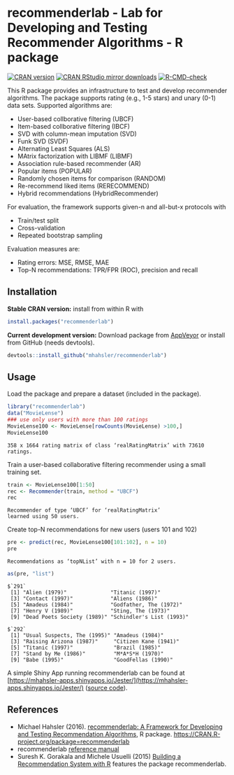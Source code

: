 # recommenderlab - Lab for Developing and Testing Recommender Algorithms - R package

[![CRAN version](https://www.r-pkg.org/badges/version/recommenderlab)](https://cran.r-project.org/package=recommenderlab)
[![CRAN RStudio mirror downloads](https://cranlogs.r-pkg.org/badges/recommenderlab)](https://cran.r-project.org/package=recommenderlab)
  [![R-CMD-check](https://github.com/mhahsler/recommenderlab/workflows/R-CMD-check/badge.svg)](https://github.com/mhahsler/recommenderlab/actions)

This R package provides an infrastructure to test and develop
    recommender algorithms. The package supports rating (e.g., 1-5 stars) and 
    unary (0-1) data sets. Supported algorithms are:
    
* User-based collborative filtering (UBCF)
* Item-based collborative filtering (IBCF)
* SVD with column-mean imputation (SVD)
* Funk SVD (SVDF)
* Alternating Least Squares (ALS)
* MAtrix factorization with LIBMF (LIBMF)
* Association rule-based recommender (AR)
* Popular items (POPULAR)
* Randomly chosen items for comparison (RANDOM)
* Re-recommend liked items (RERECOMMEND)
* Hybrid recommendations (HybridRecommender)

For evaluation, the framework supports given-n and all-but-x protocols with

* Train/test split
* Cross-validation
* Repeated bootstrap sampling

Evaluation measures are:

* Rating errors: MSE, RMSE, MAE
* Top-N recommendations: TPR/FPR (ROC), precision and recall

## Installation

__Stable CRAN version:__ install from within R with
```R
install.packages("recommenderlab")
```
__Current development version:__ Download package from [AppVeyor](https://ci.appveyor.com/project/mhahsler/recommenderlab/build/artifacts) or install from GitHub (needs devtools).
```R 
devtools::install_github("mhahsler/recommenderlab")
```

## Usage

Load the package and prepare a dataset (included in the package).
```R
library("recommenderlab")
data("MovieLense")
### use only users with more than 100 ratings
MovieLense100 <- MovieLense[rowCounts(MovieLense) >100,]
MovieLense100
```

```
358 x 1664 rating matrix of class ‘realRatingMatrix’ with 73610 ratings.
```

Train a user-based collaborative filtering recommender using a small training set.
```R
train <- MovieLense100[1:50]
rec <- Recommender(train, method = "UBCF")
rec
```

```
Recommender of type ‘UBCF’ for ‘realRatingMatrix’ 
learned using 50 users.
```


Create top-N recommendations for new users (users 101 and 102)
```R
pre <- predict(rec, MovieLense100[101:102], n = 10)
pre
```

```
Recommendations as ‘topNList’ with n = 10 for 2 users. 
```

```R
as(pre, "list")
```

```
$`291`
 [1] "Alien (1979)"              "Titanic (1997)"           
 [3] "Contact (1997)"            "Aliens (1986)"            
 [5] "Amadeus (1984)"            "Godfather, The (1972)"    
 [7] "Henry V (1989)"            "Sting, The (1973)"        
 [9] "Dead Poets Society (1989)" "Schindler's List (1993)"  

$`292`
 [1] "Usual Suspects, The (1995)" "Amadeus (1984)"            
 [3] "Raising Arizona (1987)"     "Citizen Kane (1941)"       
 [5] "Titanic (1997)"             "Brazil (1985)"             
 [7] "Stand by Me (1986)"         "M*A*S*H (1970)"            
 [9] "Babe (1995)"                "GoodFellas (1990)"   
```

A simple Shiny App running recommenderlab can be found at  [https://mhahsler-apps.shinyapps.io/Jester/](https://mhahsler-apps.shinyapps.io/Jester/) 
([source code](https://github.com/mhahsler/recommenderlab/tree/master/Work/apps)). 


## References

* Michael Hahsler (2016). [recommenderlab: A Framework for Developing and
Testing Recommendation Algorithms](https://CRAN.R-project.org/package=recommenderlab/vignettes/recommenderlab.pdf), R package. https://CRAN.R-project.org/package=recommenderlab
* recommenderlab [reference manual](https://CRAN.R-project.org/package=recommenderlab/recommenderlab.pdf)
*  Suresh K. Gorakala and Michele Usuelli (2015) [Building a Recommendation System with R](https://www.amazon.com/Building-Recommendation-System-Suresh-Gorakala/dp/1783554495) features the package recommenderlab.
